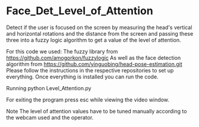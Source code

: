 # Face_Det_Level_of_Attention
Detect if the user is focused on the screen by measuring the head's vertical and horizontal rotations and the distance from the screen and passing these three into a fuzzy logic algorithm to get a value of the level of attention.

For this code we used:
The fuzzy library from https://github.com/amogorkon/fuzzylogic
As well as the face detection algorithm from https://github.com/yinguobing/head-pose-estimation.git
Please follow the instructions in the respective repositories to set up everything.
Once everything is installed you can run the code.

Running
python Level_Attention.py

For exiting the program press esc while viewing the video window.

Note
The level of attention values have to be tuned manually according to the webcam used and the operator.
